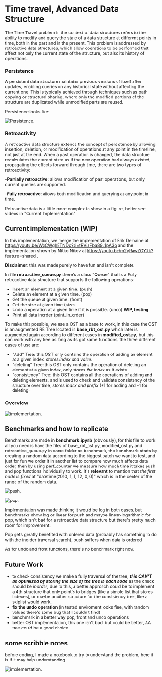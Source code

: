 # Time travel, Advanced Data Structure

The Time Travel problem in the context of data structures refers to the ability to modify and query the state of a data structure at different points in time, both in the past and in the present. This problem is addressed by retroactive data structures, which allow operations to be performed that affect not only the current state of the structure, but also its history of operations.

### Persistence
A persistent data structure maintains previous versions of itself after updates, enabling queries on any historical state without affecting the current one. This is typically achieved through techniques such as path copying or structural sharing, where only the modified portions of the structure are duplicated while unmodified parts are reused.

Persistence looks like:

![Persistence.](https://github.com/elpolloconmayo/Time-Travel-Queue/blob/main/images/persistent.png)

### Retroactivity

A retroactive data structure extends the concept of persistence by allowing insertion, deletion, or modification of operations at any point in the timeline, not just at the end. When a past operation is changed, the data structure recalculates the current state as if the new operation had always existed, propagating the effects forward through time, there are two types of retroactivity:

-**Partially retroactive**: allows modification of past operations, but only current queries are supported.

-**Fully retroactive**: allows both modification and querying at any point in time.

Retroactive data is a little more complex to show in a figure, better see videos in "Current Implementation"

## Current implementation (WIP)

In this implementation, we merge the implementation of Erik Demaine at https://youtu.be/WqCWghETNDc?si=tRViaFba89L1pA3o and the implementation shown by Mitko Nikov at https://youtu.be/m2yRawZGYXk?feature=shared .

**Disclaimer**: this was made purely to have fun and isn't complete.

In file **retroactive_queue.py** there's a class "Queue" that is a Fully retroactive data structure that supports the following operations:
- Insert an element at a given time. (push)
- Delete an element at a given time. (pop)
- Get the queue at given time. (front)
- Get the size at given time (size)
- Undo a operation at a given time if it is possible. (undo) **WIP, testing**
- Print all data inorder (print_in_order)

To make this possible, we use a OST as a base to work, in this case the OST is an augmented RB Tree located in **base_rbt_ost.py** which later is augmented again according to different cases in **modified_ost.py**, but this can work with any tree as long as its got same functions, the three different cases of use are:
- "Add" Tree: this OST only contains the operation of adding an element at a given index, *stores index and value*.
- "deleting" Tree: this OST only contains the operation of deleting an element at a given index, only *stores the index* as it exists.
- "consistency" Tree: this OST contains all the operations of adding and deleting elements, and is used to check and validate consistency of the structure over time, *stores index and prefix* (+1 for adding and -1 for deleting)

### Overview:

![implementation.](https://github.com/elpolloconmayo/Time-Travel-Queue/blob/main/images/curr_implementation.png)

## Benchmarks and how to replicate

Benchmarks are made in **benchmark.ipynb** (obviously), for this file to work all you need is have the files of base_rbt_ost.py, modified_ost.py and retroactive_queue.py in same folder as benchmark, the benchmark starts by creating a random data according to the biggest batch we want to test, and just for fun we order it in another list to compare how much affects data order, then by using perf_counter we measure how much time it takes push and pop functions individually to work. It's **relevant** to mention that _the first node is fixed_ at "datetime(2010, 1, 1, 12, 0, 0)" which is in the center of the range of the random data.

![push.](https://github.com/elpolloconmayo/Time-Travel-Queue/blob/main/images/push.png)

![pop.](https://github.com/elpolloconmayo/Time-Travel-Queue/blob/main/images/pop.png)

Implementation was made thinking it would be log in both cases, but benchmarks show log or linear for push and maybe linear-logarithmic for pop, which isn't bad for a retroactive data structure but there's pretty much room for improvement.

Pop gets greatly benefited with ordered data (probably has something to do with the inorder traversal search), push suffers when data is ordered

As for undo and front functions, there's no benchmark right now.

## Future Work

- to check consistency we make a fully traversal of the tree, **_this CAN'T be optimized by storing the size of the tree in each node_** as the check should be _inorder_, due to this, a better approach could be to implement a 4th structure that only point's to bridges (like a simple list that stores indexes), or maybe another structure for the consistency tree, like a skiplist would work.
- **fix the undo operation** (in tested enviroment looks fine, with random values there's some bug that I couldn't find)
- benchmark in a better way pop, front and undo operations
- better OST implementation, this one isn't bad, but could be better, AA tree could be a good choice.

## some scribble notes

before coding, I made a notebook to try to understand the problem, here it is if it may help understanding

![implementation.](https://github.com/elpolloconmayo/Time-Travel-Queue/blob/main/images/notes.png)
